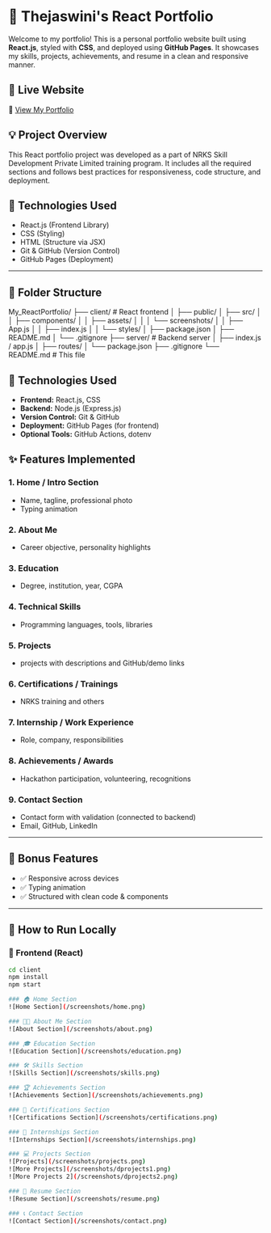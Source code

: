 # 💼 Thejaswini's React Portfolio

Welcome to my portfolio! This is a personal portfolio website built using **React.js**, styled with **CSS**, and deployed using **GitHub Pages**. It showcases my skills, projects, achievements, and resume in a clean and responsive manner.



## 📌 Live Website

🔗 [View My Portfolio](https://theju1212.github.io/My_ReactPortfolio/)



## 💡 Project Overview

This React portfolio project was developed as a part of NRKS Skill Development Private Limited training program. It includes all the required sections and follows best practices for responsiveness, code structure, and deployment.



## 🚀 Technologies Used

- React.js (Frontend Library)
- CSS (Styling)
- HTML (Structure via JSX)
- Git & GitHub (Version Control)
- GitHub Pages (Deployment)

---

## 📁 Folder Structure
My_ReactPortfolio/
├── client/ # React frontend
│ ├── public/
│ ├── src/
│ │ ├── components/
│ │ ├── assets/
│ │ │ └── screenshots/
│ │ ├── App.js
│ │ ├── index.js
│ │ └── styles/
│ ├── package.json
│ ├── README.md
│ └── .gitignore
├── server/ # Backend server 
│ ├── index.js / app.js
│ ├── routes/
│ └── package.json
├── .gitignore
└── README.md # This file




## 🔧 Technologies Used

- **Frontend:** React.js, CSS
- **Backend:** Node.js (Express.js)
- **Version Control:** Git & GitHub
- **Deployment:** GitHub Pages (for frontend)
- **Optional Tools:** GitHub Actions, dotenv



## ✨ Features Implemented

### 1. **Home / Intro Section**
- Name, tagline, professional photo
- Typing animation

### 2. **About Me**
- Career objective, personality highlights

### 3. **Education**
- Degree, institution, year, CGPA

### 4. **Technical Skills**
- Programming languages, tools, libraries

### 5. **Projects**
-  projects with descriptions and GitHub/demo links

### 6. **Certifications / Trainings**
- NRKS training and others

### 7. **Internship / Work Experience**
- Role, company, responsibilities

### 8. **Achievements / Awards**
- Hackathon participation, volunteering, recognitions

### 9. **Contact Section**
- Contact form with validation (connected to backend)
- Email, GitHub, LinkedIn

---

## 🎁 Bonus Features

- ✅ Responsive across devices
- ✅ Typing animation
- ✅ Structured with clean code & components


---

## 🚀 How to Run Locally

### 🔹 Frontend (React)

```bash
cd client
npm install
npm start

### 🏠 Home Section
![Home Section](/screenshots/home.png)

### 👩‍💼 About Me Section
![About Section](/screenshots/about.png)

### 🎓 Education Section
![Education Section](/screenshots/education.png)

### 🛠️ Skills Section
![Skills Section](/screenshots/skills.png)

### 🏆 Achievements Section
![Achievements Section](/screenshots/achievements.png)

### 📜 Certifications Section
![Certifications Section](/screenshots/certifications.png)

### 💼 Internships Section
![Internships Section](/screenshots/internships.png)

### 💻 Projects Section
![Projects](/screenshots/projects.png)
![More Projects](/screenshots/dprojects1.png)
![More Projects 2](/screenshots/dprojects2.png)

### 📄 Resume Section
![Resume Section](/screenshots/resume.png)

### 📞 Contact Section
![Contact Section](/screenshots/contact.png)
